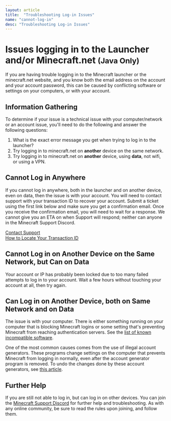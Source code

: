 ```yaml
---
layout: article
title:  "Troubleshooting Log-in Issues"
name: "cannot-log-in"
desc: "Troubleshooting Log-in Issues"
---
```


# Issues logging in to the Launcher and/or Minecraft.net <small>(Java Only)</small>

If you are having trouble logging in to the Minecraft launcher or the minecraft.net website, and you know both the email address on the account and your account password, this can be caused by conflicting software or settings on your computers, or with your account.

## Information Gathering

To determine if your issue is a technical issue with your computer/network or an account issue, you'll need to do the following and answer the following questions:

1. What is the exact error message you get when trying to log in to the launcher?
2. Try logging in to minecraft.net on **another** device on the same network.
3. Try logging in to minecraft.net on **another** device, using **data**, not wifi, or using a VPN.

## Cannot Log in Anywhere

If you cannot log in anywhere, both in the launcher and on another device, even on data, then the issue is with your account. You will need to contact support with your transaction ID to recover your account. Submit a ticket using the first link below and make sure you get a confirmation email. Once you receive the confirmation email, you will need to wait for a response. We cannot give you an ETA on when Support will respond; neither can anyone in the Minecraft Support Discord.

[Contact Support](https://help.minecraft.net/hc/en-us/requests/new)<br>
[How to Locate Your Transaction ID](https://help.minecraft.net/hc/en-us/articles/360029977371-What-is-a-transaction-ID-)

## Cannot Log in on Another Device on the Same Network, but Can on Data

Your account or IP has probably been locked due to too many failed attempts to log in to your account. Wait a few hours without touching your account at all, then try again.

## Can Log in on Another Device, both on Same Network and on Data

The issue is with your computer. There is either something running on your computer that is blocking Minecraft logins or some setting that's preventing Minecraft from reaching authentication servers. See the [list of known incompatible software](/help/known-incompatible-software/).

One of the most common causes comes from the use of illegal account generators. These programs change settings on the computer that prevents Minecraft from logging in normally, even after the account generator program is removed. To undo the changes done by these account generators, see [this article](/help/fix-hosts-file).

## Further Help

If you are still not able to log in, but can log in on other devices. You can join the [Minecraft Support Discord](https://discord.gg/58Sxm23) for further help and troubleshooting. As with any online community, be sure to read the rules upon joining, and follow them.
